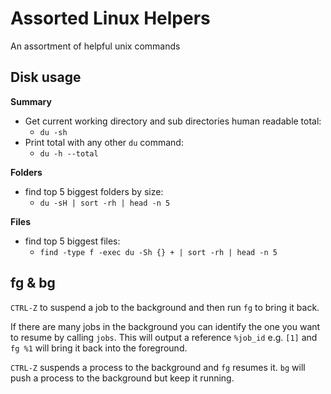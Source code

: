 # Assorted Linux Helpers

An assortment of helpful unix commands

## Disk usage

__Summary__

- Get current working directory and sub directories human readable total:
  - `du -sh`
- Print total with any other `du` command:
  - `du -h --total`

__Folders__

- find top 5 biggest folders by size:
  - `du -sH | sort -rh | head -n 5` 

__Files__

- find top 5 biggest files:
  - `find -type f -exec du -Sh {} + | sort -rh | head -n 5`

## fg & bg

`CTRL-Z` to suspend a job to the background and then run `fg` to bring it back. 

If there are many jobs in the background you can identify the one you want to resume by calling `jobs`. This will output a reference `%job_id` e.g. `[1]` and `fg %1` will bring it back into the foreground.

`CTRL-Z` suspends a process to the background and `fg` resumes it. `bg` will push a process to the background but keep it running.

